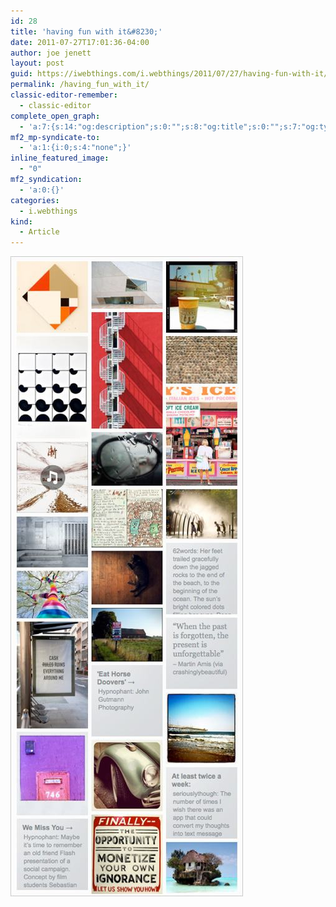 ```yaml
---
id: 28
title: 'having fun with it&#8230;'
date: 2011-07-27T17:01:36-04:00
author: joe jenett
layout: post
guid: https://iwebthings.com/i.webthings/2011/07/27/having-fun-with-it/
permalink: /having_fun_with_it/
classic-editor-remember:
  - classic-editor
complete_open_graph:
  - 'a:7:{s:14:"og:description";s:0:"";s:8:"og:title";s:0:"";s:7:"og:type";s:0:"";s:12:"twitter:card";s:7:"summary";s:15:"twitter:creator";s:0:"";s:19:"twitter:description";s:0:"";s:8:"og:image";s:0:"";}'
mf2_mp-syndicate-to:
  - 'a:1:{i:0;s:4:"none";}'
inline_featured_image:
  - "0"
mf2_syndication:
  - 'a:0:{}'
categories:
  - i.webthings
kind:
  - Article
---
```

[<img style="border: none;" src="/images/lscatter2.jpg" alt="linkscatter" />](http://linkscatter.com/ "linkscatter")